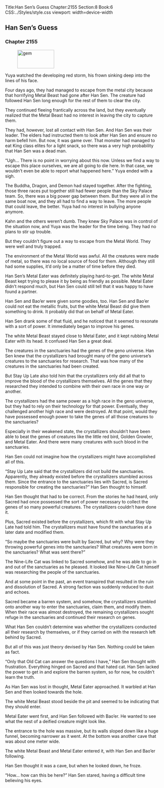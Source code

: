 Title:Han Sen’s Guess 
Chapter:2155 
Section:8 
Book:6 
CSS:../Styles/style.css 
viewport: width=device-width
  
## Han Sen’s Guess
### Chapter 2155
  
<figure>
	<img src="../Images/gem.gif" alt="gem" id="gem" width="120" height="60" />
</figure>
  

  
Yuya watched the developing red storm, his frown sinking deep into the lines of his face.

Four days ago, they had managed to escape from the metal city because that horrifying Metal Beast had gone after Han Sen. The creature had followed Han Sen long enough for the rest of them to clear the city.

They continued fleeing frantically across the land, but they eventually realized that the Metal Beast had no interest in leaving the city to capture them.

They had, however, lost all contact with Han Sen. And Han Sen was their leader. The elders had instructed them to look after Han Sen and ensure no harm befell him. But now, it was game over. That monster had managed to eat King class elites for a light snack, so there was a very high probability that Han Sen was a dead man.

“Ugh… There is no point in worrying about this now. Unless we find a way to escape this place ourselves, we are all going to die here. In that case, we wouldn’t even be able to report what happened here.” Yuya ended with a sigh.

The Buddha, Dragon, and Demon had stayed together. After the fighting, those three races put together still had fewer people than the Sky Palace team. So, there was a big power gap between them. But they were all in the same boat now, and they all had to find a way to leave. The more people that could leave, the better. Yuya had no interest in bullying anyone anymore.

Kahn and the others weren’t dumb. They knew Sky Palace was in control of the situation now, and Yuya was the leader for the time being. They had no plans to stir up trouble.

But they couldn’t figure out a way to escape from the Metal World. They were well and truly trapped.

The environment of the Metal World was awful. All the creatures were made of metal, so there was no local source of food for them. Although they still had some supplies, it’d only be a matter of time before they died.

Han Sen’s Metal Eater was definitely playing hard-to-get. The white Metal Beast kept trying to please it by being as friendly as possible. Metal Eater didn’t respond much, but Han Sen could still tell that it was happy to have found a partner.

Han Sen and Bao’er were given some goodies, too. Han Sen and Bao’er could not eat the metallic fruits, but the white Metal Beast did give them something to drink. It probably did that on behalf of Metal Eater.

Han Sen drank some of that fluid, and he noticed that it seemed to resonate with a sort of power. It immediately began to improve his genes.

The white Metal Beast stayed close to Metal Eater, and it kept rubbing Metal Eater with its head. It confused Han Sen a great deal.

The creatures in the sanctuaries had the genes of the geno universe. Han Sen knew that the crystallizers had brought many of the geno universe’s creatures to the sanctuaries for research. That was how many of the creatures in the sanctuaries had been created.

But Stay Up Late also told him that the crystallizers only did all that to improve the blood of the crystallizers themselves. All the genes that they researched they intended to combine with their own race in one way or another.

The crystallizers had the same power as a high race in the geno universe, but they had to rely on their technology for that power. Eventually, they challenged another high race and were destroyed. At that point, would they have possessed enough power to take the genes of all those creatures to the sanctuaries?

Especially in their weakened state, the crystallizers shouldn’t have been able to beat the genes of creatures like the little red bird, Golden Growler, and Metal Eater. And there were many creatures with such blood in the sanctuaries.

Han Sen could not imagine how the crystallizers might have accomplished all of this.

“Stay Up Late said that the crystallizers did not build the sanctuaries. Apparently, they already existed before the crystallizers stumbled across them. Since the entrance to the sanctuaries lies with Sacred, is Sacred responsible for creating the sanctuaries?” Han Sen thought to himself.

Han Sen thought that had to be correct. From the stories he had heard, only Sacred had once possessed the sort of power necessary to collect the genes of so many powerful creatures. The crystallizers couldn’t have done it.

Plus, Sacred existed before the crystallizers, which fit with what Stay Up Late had told him. The crystallizers must have found the sanctuaries at a later date and modified them.

“So maybe the sanctuaries were built by Sacred, but why? Why were they throwing powerful genes into the sanctuaries? What creatures were born in the sanctuaries? What was sent there?”

The Nine-Life Cat was linked to Sacred somehow, and he was able to go in and out of the sanctuaries as he pleased. It looked like Nine-Life Cat himself was researching the people of the sanctuaries.

And at some point in the past, an event transpired that resulted in the ruin and dissolution of Sacred. A strong faction was suddenly reduced to dust and echoes.

Sacred became a barren system, and somehow, the crystallizers stumbled onto another way to enter the sanctuaries, claim them, and modify them. When their race was almost destroyed, the remaining crystallizers sought refuge in the sanctuaries and continued their research on genes.

What Han Sen couldn’t determine was whether the crystallizers conducted all their research by themselves, or if they carried on with the research left behind by Sacred.

But all of this was just theory devised by Han Sen. Nothing could be taken as fact.

“Only that Old Cat can answer the questions I have,” Han Sen thought with frustration. Everything hinged on Sacred and that hated cat. Han Sen lacked the power to get in and explore the barren system, so for now, he couldn’t learn the truth.

As Han Sen was lost in thought, Metal Eater approached. It warbled at Han Sen and then looked towards the hole.

The white Metal Beast stood beside the pit and seemed to be indicating that they should enter.

Metal Eater went first, and Han Sen followed with Bao’er. He wanted to see what the nest of a deified creature might look like.

The entrance to the hole was massive, but its walls sloped down like a huge funnel, becoming narrower as it went. At the bottom was another cave that was about one meter wide.

The white Metal Beast and Metal Eater entered it, with Han Sen and Bao’er following.

Han Sen thought it was a cave, but when he looked down, he froze.

“How… how can this be here?” Han Sen stared, having a difficult time believing his eyes.
